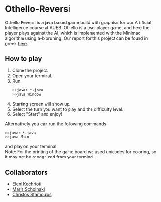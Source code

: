 # Othello-Reversi

Othello Reversi is a java based game build with graphics for our Artificial Intelligence course at AUEB. 
Othello is a two-player game, and here the player plays against the AI, which is implemented with the Minimax algorithm using a-b pruning.
Our report for this project can be found in greek [here](https://github.com/EleniKechrioti/Othello-Reversi/blob/main/report.pdf).

## How to play
1. Clone the project.
2. Open your terminal.
3. Run
   ```sh
   >>javac *.java
   >>java Window
   ```
4. Starting screen will show up.
5. Select the turn you want to play and the difficulty level.
6. Select "Start" and enjoy!

Alternatively you can run the following commands 
  ```sh
  >>javac *.java
  >>java Main
  ```
and play on your terminal.<br>
Note: For the printing of the game board we used unicodes for coloring, so it may not be recognized from your terminal.

## Collaborators
- [Eleni Kechrioti](https://github.com/EleniKechrioti)
- [Maria Schoinaki](https://github.com/MariaSchoinaki)
- [Christos Stamoulos](https://github.com/ChristosStamoulos)

